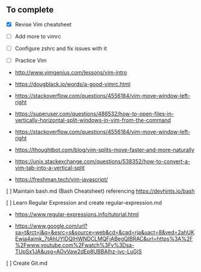 ## To complete

- [X] Revise Vim cheatsheet

- [ ] Add more to vimrc

- [ ] Configure zshrc and fix issues with it

- [ ] Practice Vim

- http://www.vimgenius.com/lessons/vim-intro

- https://dougblack.io/words/a-good-vimrc.html

- https://stackoverflow.com/questions/4556184/vim-move-window-left-right

- https://superuser.com/questions/486532/how-to-open-files-in-vertically-horizontal-split-windows-in-vim-from-the-command

- https://stackoverflow.com/questions/4556184/vim-move-window-left-right

- https://thoughtbot.com/blog/vim-splits-move-faster-and-more-naturally

- https://unix.stackexchange.com/questions/538352/how-to-convert-a-vim-tab-into-a-vertical-split

- https://freshman.tech/vim-javascript/

[ ] Maintain bash.md (Bash Cheatsheet) referencing https://devhints.io/bash

[ ] Learn Regular Expression and create regular-expression.md

- https://www.regular-expressions.info/tutorial.html

- https://www.google.com/url?sa=t&rct=j&q=&esrc=s&source=web&cd=&cad=rja&uact=8&ved=2ahUKEwja4ajmk_7tAhUYIDQIHWNDCLMQFjABegQIBRAC&url=https%3A%2F%2Fwww.youtube.com%2Fwatch%3Fv%3Dsa-TUpSx1JA&usg=AOvVaw2dEp8UBBAIhz-jvc-LuGjS

[ ] Create Git.md
